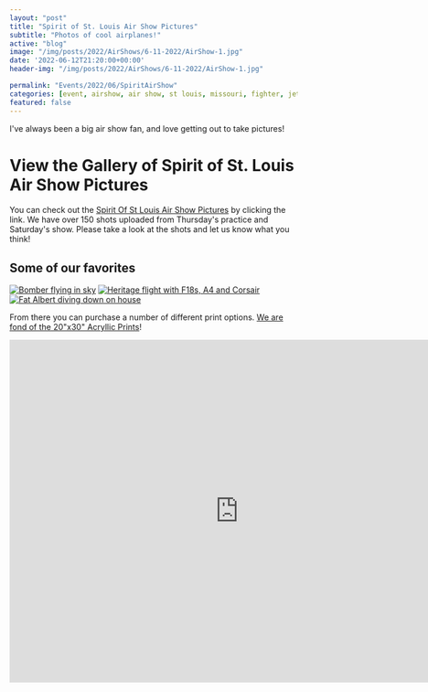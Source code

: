 ```yaml
---
layout: "post"
title: "Spirit of St. Louis Air Show Pictures"
subtitle: "Photos of cool airplanes!"
active: "blog"
image: "/img/posts/2022/AirShows/6-11-2022/AirShow-1.jpg"
date: '2022-06-12T21:20:00+00:00'
header-img: "/img/posts/2022/AirShows/6-11-2022/AirShow-1.jpg"

permalink: "Events/2022/06/SpiritAirShow"
categories: [event, airshow, air show, st louis, missouri, fighter, jet ]
featured: false
---
```


I've always been a big air show fan, and love getting out to take pictures!

# View the Gallery of Spirit of St. Louis Air Show Pictures
You can check out the [Spirit Of St Louis Air Show Pictures](https://photos.rainbowmarks.com/2022/Air-Shows/Spirit-Of-St-Louis-Air-Show-2022) by clicking the link. We have over 150 shots uploaded from Thursday's practice and Saturday's show. Please take a look at the shots and let us know what you think!

## Some of our favorites
<a href="https://photos.rainbowmarks.com/2022/Air-Shows/Spirit-Of-St-Louis-Air-Show-2022/Saturday/i-cttSW3Q/A" target="_blank"><img src="https://photos.smugmug.com/2022/Air-Shows/Spirit-Of-St-Louis-Air-Show-2022/Saturday/i-cttSW3Q/1/1e574a3e/S/AH4A7593-S.jpg" alt="Bomber flying in sky"></a> <a href="https://photos.rainbowmarks.com/2022/Air-Shows/Spirit-Of-St-Louis-Air-Show-2022/Saturday/i-GRjtG8S/A" target="_blank"><img src="https://photos.smugmug.com/2022/Air-Shows/Spirit-Of-St-Louis-Air-Show-2022/Saturday/i-GRjtG8S/1/ef9f8bb7/S/AH4A7911-S.jpg" alt="Heritage flight with F18s, A4 and Corsair"></a> <a href="https://photos.rainbowmarks.com/2022/Air-Shows/Spirit-Of-St-Louis-Air-Show-2022/Saturday/i-qGcxWFr/A" target="_blank"><img src="https://photos.smugmug.com/2022/Air-Shows/Spirit-Of-St-Louis-Air-Show-2022/Saturday/i-qGcxWFr/1/3e67ac50/S/AH4A8332-S.jpg" alt=""></a> <a href="https://photos.rainbowmarks.com/2022/Air-Shows/Spirit-Of-St-Louis-Air-Show-2022/Saturday/i-sNRxdgg/A" target="_blank"><img src="https://photos.smugmug.com/2022/Air-Shows/Spirit-Of-St-Louis-Air-Show-2022/Saturday/i-sNRxdgg/0/0dd214d7/S/AH4A8600-S.jpg" alt="Fat Albert diving down on house"></a>

From there you can purchase a number of different print options. [We are fond of the 20"x30" Acryllic Prints](https://photos.rainbowmarks.com/2022/Air-Shows/Spirit-Of-St-Louis-Air-Show-2022/Saturday/i-qGcxWFr/buy)!

<iframe src="https://photos.rainbowmarks.com/frame/slideshow?key=wZm9gL&speed=3&transition=fade&autoStart=1&captions=0&navigation=0&playButton=0&randomize=0&transitionSpeed=2" width="800" height="600" frameborder="no" scrolling="no"></iframe>

